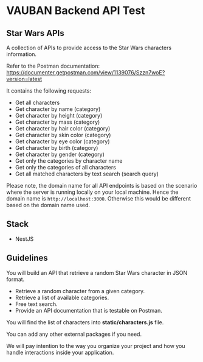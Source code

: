 # VAUBAN Backend API Test

## Star Wars APIs
A collection of APIs to provide access to the Star Wars characters information.

Refer to the Postman documentation: https://documenter.getpostman.com/view/1139076/Szzn7woE?version=latest 

It contains the following requests:

* Get all characters
* Get character by name (category)
* Get character by height (category)
* Get character by mass (category)
* Get character by hair color (category)
* Get character by skin color (category)
* Get character by eye color (category)
* Get character by birth (category)
* Get character by gender (category)
* Get only the categories by character name
* Get only the categories of all characters
* Get all matched characters by text search (search query)

Please note, the domain name for all API endpoints is based on the scenario where the server is running locally on your local machine. Hence the domain name is `http://localhost:3000`. Otherwise this would be different based on the domain name used.

## Stack

- NestJS

## Guidelines

You will build an API that retrieve a random Star Wars character in JSON format.

- Retrieve a random character from a given category.
- Retrieve a list of available categories.
- Free text search.
- Provide an API documentation that is testable on Postman.

You will find the list of characters into **static/characters.js** file.

You can add any other external packages if you need.

We will pay intention to the way you organize your project and how you handle interactions inside your application.

